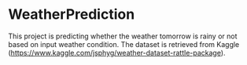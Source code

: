 # WeatherPrediction
This project is predicting whether the weather tomorrow is rainy or not based on input weather condition. The dataset is retrieved from Kaggle (https://www.kaggle.com/jsphyg/weather-dataset-rattle-package).
